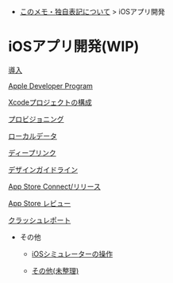 - [このメモ・独自表記について](../README.md) > iOSアプリ開発


# iOSアプリ開発(WIP)

[導入](./ios_introduction.md)

[Apple Developer Program](./ios_adp.md)

[Xcodeプロジェクトの構成](./ios_project.md)

[プロビジョニング](./ios_provioning.md)

[ローカルデータ](./ios_local_data.md)

[ディープリンク](./ios_deep_link.md)

[デザインガイドライン](./ios_design_guideline.md)

[App Store Connect/リリース](./ios_appstore_connect.md)

[App Store レビュー](./ios_review.md)

[クラッシュレポート](./ios_crash_report.md)

* その他
   * [iOSシミュレーターの操作](./ios_simulator.md)

   * [その他(未整理)](./ios_etc.md)